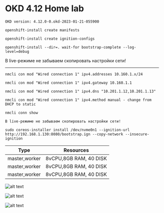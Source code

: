 # OKD 4.12 Home lab

```OKD version: 4.12.0-0.okd-2023-01-21-055900```


```openshift-install create manifests```

```openshift-install create ignition-configs```

```openshift-install --dir=. wait-for bootstrap-complete --log-level=debug```

В live-режиме не забываем скопировать настройки сети!

----------------------------------------------------------------------------------------------------------


```nmcli con mod "Wired connection 1" ipv4.addresses 10.160.1.x/24```

```nmcli con mod "Wired connection 1" ipv4.gateway 10.160.1.1```

```nmcli con mod "Wired connection 1" ipv4.dns "10.201.1.12,10.201.1.13"```

```nmcli con mod "Wired connection 1" ipv4.method manual - change from DHCP to static```

```nmcli conn show```

```В live-режиме не забываем скопировать настройки сети!```

```sudo coreos-installer install /dev/nvme0n1 --ignition-url http://192.168.1.130:8080/bootstrap.ign --copy-network --insecure-ignition```


| Type          | Resources     |
| ------------- |:-------------:|
| master,worker | 8vCPU,8GB RAM, 40 DISK |
| master,worker | 8vCPU,8GB RAM, 40 DISK |
| master,worker | 8vCPU,8GB RAM, 40 DISK |



![alt text](https://github.com/Nurlan199206/okd4.12/blob/main/okd-1.png "OKD 4.12")


![alt text](https://github.com/Nurlan199206/okd4.12/blob/main/okd-2.png "")

![alt text](https://github.com/Nurlan199206/okd4.12/blob/main/task%20mgr.png "Logo Title Text 1")






